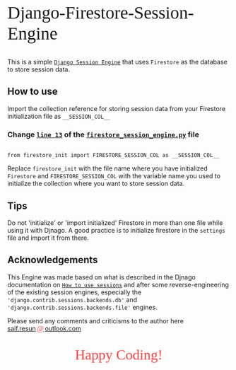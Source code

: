<p style="margin: 2rem auto; width: -moz-fit-content; width: fit-content; font: 2.5rem 'JetBrains Mono'">Django-Firestore-Session-Engine</p>


This is a simple [`Django Session Engine`](https://docs.djangoproject.com/en/dev/topics/http/sessions) that uses `Firestore` as the database to store session data.


## How to use


Import the collection reference for storing session data from your Firestore initialization file as `__SESSION_COL__`

### Change [`line 13`](firestore_session_engine.py#13) of the [`firestore_session_engine.py`](firestore_session_engine.py) file


```

from firestore_init import FIRESTORE_SESSION_COL as __SESSION_COL__

```

Replace `firestore_init` with the file name where you have initialized `Firestore` and `FIRESTORE_SESSION_COL` with the variable name you used to initialize the collection where you want to store session data.


## Tips

Do not 'initialize' or 'import initialized' Firestore in more than one file while using it with Djnago. A good practice is to initialize firestore in the `settings` file and import it from there.


## Acknowledgements

This Engine was made based on what is described in the Djnago documentation on [`How to use sessions`](https://docs.djangoproject.com/en/dev/topics/http/sessions/) and after some reverse-engineering of the existing session engines, especially the `'django.contrib.sessions.backends.db'` and `'django.contrib.sessions.backends.file'` engines.


Please send any  comments  and  criticisms  to the author here <a href="mailto:saif.resun@outlook.com">saif.resun<span style="color: #fc4445; margin: 0 3px; font: 1rem 'JetBrains Mono'; font-style: italic;">@</span>outlook.com</a>

<p style="margin: 2rem auto; width: -moz-fit-content; width: fit-content; font: 2rem 'JetBrains Mono'; color: #fc4445">Happy Coding!</p>